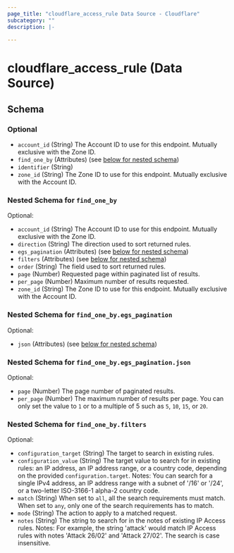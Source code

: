 ```yaml
---
page_title: "cloudflare_access_rule Data Source - Cloudflare"
subcategory: ""
description: |-
  
---
```


# cloudflare_access_rule (Data Source)




<!-- schema generated by tfplugindocs -->
## Schema

### Optional

- `account_id` (String) The Account ID to use for this endpoint. Mutually exclusive with the Zone ID.
- `find_one_by` (Attributes) (see [below for nested schema](#nestedatt--find_one_by))
- `identifier` (String)
- `zone_id` (String) The Zone ID to use for this endpoint. Mutually exclusive with the Account ID.

<a id="nestedatt--find_one_by"></a>
### Nested Schema for `find_one_by`

Optional:

- `account_id` (String) The Account ID to use for this endpoint. Mutually exclusive with the Zone ID.
- `direction` (String) The direction used to sort returned rules.
- `egs_pagination` (Attributes) (see [below for nested schema](#nestedatt--find_one_by--egs_pagination))
- `filters` (Attributes) (see [below for nested schema](#nestedatt--find_one_by--filters))
- `order` (String) The field used to sort returned rules.
- `page` (Number) Requested page within paginated list of results.
- `per_page` (Number) Maximum number of results requested.
- `zone_id` (String) The Zone ID to use for this endpoint. Mutually exclusive with the Account ID.

<a id="nestedatt--find_one_by--egs_pagination"></a>
### Nested Schema for `find_one_by.egs_pagination`

Optional:

- `json` (Attributes) (see [below for nested schema](#nestedatt--find_one_by--egs_pagination--json))

<a id="nestedatt--find_one_by--egs_pagination--json"></a>
### Nested Schema for `find_one_by.egs_pagination.json`

Optional:

- `page` (Number) The page number of paginated results.
- `per_page` (Number) The maximum number of results per page. You can only set the value to `1` or to a multiple of 5 such as `5`, `10`, `15`, or `20`.



<a id="nestedatt--find_one_by--filters"></a>
### Nested Schema for `find_one_by.filters`

Optional:

- `configuration_target` (String) The target to search in existing rules.
- `configuration_value` (String) The target value to search for in existing rules: an IP address, an IP address range, or a country code, depending on the provided `configuration.target`.
Notes: You can search for a single IPv4 address, an IP address range with a subnet of '/16' or '/24', or a two-letter ISO-3166-1 alpha-2 country code.
- `match` (String) When set to `all`, all the search requirements must match. When set to `any`, only one of the search requirements has to match.
- `mode` (String) The action to apply to a matched request.
- `notes` (String) The string to search for in the notes of existing IP Access rules.
Notes: For example, the string 'attack' would match IP Access rules with notes 'Attack 26/02' and 'Attack 27/02'. The search is case insensitive.


